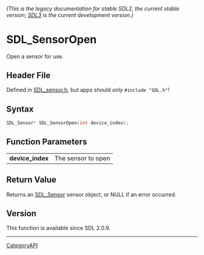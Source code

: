 ###### (This is the legacy documentation for stable SDL2, the current stable version; [SDL3](https://wiki.libsdl.org/SDL3/) is the current development version.)
# SDL_SensorOpen

Open a sensor for use.

## Header File

Defined in [SDL_sensor.h](https://github.com/libsdl-org/SDL/blob/SDL2/include/SDL_sensor.h), but apps should _only_ `#include "SDL.h"`!

## Syntax

```c
SDL_Sensor* SDL_SensorOpen(int device_index);

```

## Function Parameters

|                      |                    |
| -------------------- | ------------------ |
| **device_index**     | The sensor to open |

## Return Value

Returns an [SDL_Sensor](SDL_Sensor) sensor object, or NULL if an error
occurred.

## Version

This function is available since SDL 2.0.9.

----
[CategoryAPI](CategoryAPI)

